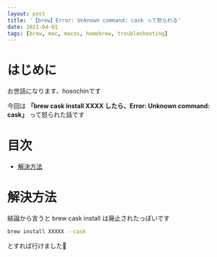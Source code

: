 ```yaml
---
layout: post
title: '【brew】Error: Unknown command: cask って怒られる'
date: 2021-04-01
tags: [brew, mac, macos, homebrew, troubleshooting]
---
```


# はじめに

お世話になります、hosochinです

今回は
**「brew cask install XXXX したら、Error: Unknown command: cask」**
って怒られた話です

# 目次

- [解決方法](#解決方法)

# 解決方法

結論から言うと brew cask install は廃止されたっぽいです

```bash
brew install XXXXX --cask
```

とすれば行けました🍺